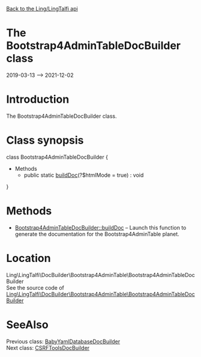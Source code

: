 [Back to the Ling/LingTalfi api](https://github.com/lingtalfi/LingTalfi/blob/master/doc/api/Ling/LingTalfi.md)



The Bootstrap4AdminTableDocBuilder class
================
2019-03-13 --> 2021-12-02






Introduction
============

The Bootstrap4AdminTableDocBuilder class.



Class synopsis
==============


class <span class="pl-k">Bootstrap4AdminTableDocBuilder</span>  {

- Methods
    - public static [buildDoc](https://github.com/lingtalfi/LingTalfi/blob/master/doc/api/Ling/LingTalfi/DocBuilder/Bootstrap4AdminTable/Bootstrap4AdminTableDocBuilder/buildDoc.md)(?$htmlMode = true) : void

}






Methods
==============

- [Bootstrap4AdminTableDocBuilder::buildDoc](https://github.com/lingtalfi/LingTalfi/blob/master/doc/api/Ling/LingTalfi/DocBuilder/Bootstrap4AdminTable/Bootstrap4AdminTableDocBuilder/buildDoc.md) &ndash; Launch this function to generate the documentation for the Bootstrap4AdminTable planet.





Location
=============
Ling\LingTalfi\DocBuilder\Bootstrap4AdminTable\Bootstrap4AdminTableDocBuilder<br>
See the source code of [Ling\LingTalfi\DocBuilder\Bootstrap4AdminTable\Bootstrap4AdminTableDocBuilder](https://github.com/lingtalfi/LingTalfi/blob/master/DocBuilder/Bootstrap4AdminTable/Bootstrap4AdminTableDocBuilder.php)



SeeAlso
==============
Previous class: [BabyYamlDatabaseDocBuilder](https://github.com/lingtalfi/LingTalfi/blob/master/doc/api/Ling/LingTalfi/DocBuilder/BabyYamlDatabase/BabyYamlDatabaseDocBuilder.md)<br>Next class: [CSRFToolsDocBuilder](https://github.com/lingtalfi/LingTalfi/blob/master/doc/api/Ling/LingTalfi/DocBuilder/CSRFTools/CSRFToolsDocBuilder.md)<br>
